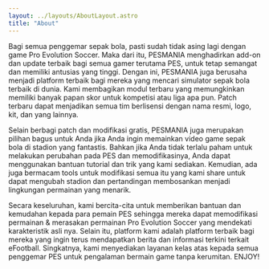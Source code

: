 ```yaml
---
layout: ../layouts/AboutLayout.astro
title: "About"
---
```


<p>
Bagi semua penggemar sepak bola, pasti sudah tidak asing lagi dengan game Pro Evolution Soccer. Maka dari itu, PESMANIA menghadirkan add-on dan update terbaik bagi semua gamer terutama PES, untuk tetap semangat dan memiliki antusias yang tinggi. Dengan ini, PESMANIA juga berusaha menjadi platform terbaik bagi mereka yang mencari simulator sepak bola terbaik di dunia. Kami membagikan modul terbaru yang memungkinkan memiliki banyak papan skor untuk kompetisi atau liga apa pun. Patch terbaru dapat menjadikan semua tim berlisensi dengan nama resmi, logo, kit, dan yang lainnya.</p>

<p>
Selain berbagi patch dan modifikasi gratis, PESMANIA juga merupakan pilihan bagus untuk Anda jika Anda ingin memainkan video game sepak bola di stadion yang fantastis. Bahkan jika Anda tidak terlalu paham untuk melakukan perubahan pada PES dan memodifikasinya, Anda dapat menggunakan bantuan tutorial dan trik yang kami sediakan. Kemudian, ada juga bermacam tools untuk modifikasi semua itu yang kami share untuk dapat mengubah stadion dan pertandingan membosankan menjadi lingkungan permainan yang menarik.</p>

<p>
Secara keseluruhan, kami bercita-cita untuk memberikan bantuan dan kemudahan kepada para pemain PES sehingga mereka dapat memodifikasi permainan & merasakan permainan Pro Evolution Soccer yang mendekati karakteristik asli nya. Selain itu, platform kami adalah platform terbaik bagi mereka yang ingin terus mendapatkan berita dan informasi terkini terkait eFootball. Singkatnya, kami menyediakan layanan kelas atas kepada semua penggemar PES untuk pengalaman bermain game tanpa kerumitan. ENJOY!</p>
